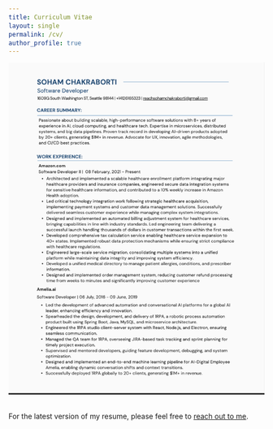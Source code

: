 ```yaml
---
title: Curriculum Vitae
layout: single
permalink: /cv/
author_profile: true
---
```


<img src="../assets/images/resume.png" />
<br>
<br>

<p>For the latest version of my resume, please feel free to <a href="mailto:chakraborti.soham@gmail.com">reach out to me</a>.</p>
